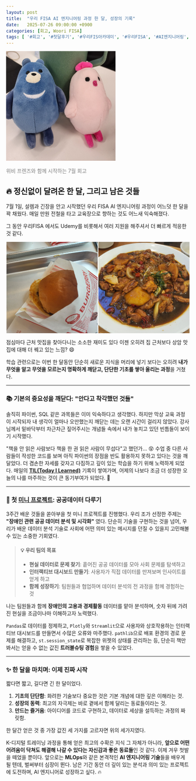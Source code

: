 ```yaml
---
layout: post
title:  "우리 FISA AI 엔지니어링 과정 한 달, 성장의 기록"
date:   2025-07-26 09:00:00 +0900
categories: [회고, Woori FISA]
tags: [ '#회고', '#첫달후기', '#우리FIS아카데미', '#우리FISA', '#AI엔지니어링', '#K-디지털트레이닝', '#우리에프아이에스', '#글로벌소프트웨어캠퍼스']
---
```


<div class="image-with-text">
  <img src="https://raw.githubusercontent.com/HxWOO/HxWOO.github.io/master/_posts/WOORI_FISA/images/%ED%91%B8%EB%94%A9_%EC%BF%A0.jpg" width="300" height="300"  alt="이미지설명">
  <span style="color: gray; font-size: 14px; display: block; margin-top: 1em;">위비 프렌즈와 함께 시작하는 7월 회고 </span>
</div>

## 🔥 정신없이 달려온 한 달, 그리고 남은 것들

7월 1일, 설렘과 긴장을 안고 시작했던 우리 FISA AI 엔지니어링 과정이 어느덧 한 달을 꽉 채웠다. 매일 만원 전철을 타고 교육장으로 향하는 것도 어느새 익숙해졌다.

그 동안 우리FISA 에서도 Udemy를 비롯해서 여러 지원을 해주셔서 더 빠르게 적응한것 같다.

<div style="display: flex; justify-content: space-evenly;">
  <img src="https://raw.githubusercontent.com/HxWOO/HxWOO.github.io/master/_posts/WOORI_FISA/images/%EB%B2%84%EA%B1%B0%EB%A6%AC.jpg" width="250" height="250">
  <img src="https://raw.githubusercontent.com/HxWOO/HxWOO.github.io/master/_posts/WOORI_FISA/images/jjimdark.jpg" width="250" height="250">
</div>

점심마다 근처 맛집을 찾아다니는 소소한 재미도 있다
이젠 오히려 집 근처보다 상암 맛집에 대해 더 꿰고 있는 느낌? :smile:

학습 관련으로는 이번 한 달동안 단순히 새로운 지식을 머리에 넣기 보다는 오히려 **내가 무엇을 알고 무엇을 모르는지 명확하게 깨닫고, 단단한 기초를 쌓아 올리는 과정**을 거쳤다.

---

### 📚 기본의 중요성을 깨닫다: "안다고 착각했던 것들"

솔직히 파이썬, SQL 같은 과목들은 이미 익숙하다고 생각했다. 하지만 막상 교육 과정이 시작되자 내 생각이 얼마나 오만했는지 깨닫는 데는 오랜 시간이 걸리지 않았다. 강사님께서 밑바닥부터 차근차근 짚어주시는 개념들 속에서 내가 놓치고 있던 빈틈들이 보이기 시작했다.

"책을 안 읽은 사람보다 책을 한 권 읽은 사람이 무섭다"고 했던가... :dizzy_face:
수업 중 다른 사람들이 작성한 코드를 보며 아직 파이썬의 장점을 반도 활용하지 못하고 있다는 것을 깨달았다. 더 겸손한 자세를 갖자고 다짐하고 깊이 있는 학습을 하기 위해 노력하게 되었다. 
매일의 **[TIL(Today I Learned)]("https://github.com/HxWOO/Woori_FISA05_AI_Engineering")** 기록이 쌓여가며, 어제의 나보다 조금 더 성장한 오늘의 나를 마주하는 것이 큰 동기부여가 되었다. :punch:

---

### 🚀 첫 [미니 프로젝트](https://github.com/HxWOO/WOORI_FISA_05_DATA_Practice): 공공데이터 다루기

3주간 배운 것들을 쏟아부을 첫 미니 프로젝트를 진행했다. 우리 조가 선정한 주제는 **"장애인 관련 공공 데이터 분석 및 시각화"** 였다. 단순히 기술을 구현하는 것을 넘어, 우리가 배운 데이터 분석 기술로 사회에 어떤 의미 있는 메시지를 던질 수 있을지 고민해볼 수 있는 소중한 기회였다.

> #### 💡 우리 팀의 목표
> - **현실 데이터로 문제 찾기**: 흩어진 공공 데이터를 모아 사회 문제를 탐색하고
> - **인터랙티브 대시보드 만들기**: 사용자가 직접 데이터를 만져보며 인사이트를 얻게 하고
> - **함께 성장하기**: 팀원들과 협업하며 데이터 분석의 전 과정을 함께 경험하는 것

나는 팀원들과 함께 **장애인의 고용과 경제활동** 데이터를 맡아 분석하며, 숫자 뒤에 가려진 현실을 조금이나마 이해하고자 노력했다.


`Pandas`로 데이터를 정제하고, `Plotly`와 `Streamlit`으로 사용자와 상호작용하는 인터랙티브 대시보드를 만들면서 수많은 오류와 마주했다. `pathlib`으로 배포 환경의 경로 문제를 해결하고, `st.session_state`로 복잡한 위젯의 상태를 관리하는 등, 단순히 책만 봐서는 얻을 수 없는 값진 **트러블슈팅 경험**을 쌓을 수 있었다.

---

### ✨ 한 달을 마치며: 이제 진짜 시작

짧다면 짧고, 길다면 긴 한 달이었다. 

1.  **기초의 단단함**: 화려한 기술보다 중요한 것은 기본 개념에 대한 깊은 이해라는 것.
2.  **성장의 동력**: 최고의 자극제는 바로 곁에서 함께 달리는 동료들이라는 것.
3.  **만드는 즐거움**: 아이디어를 코드로 구현하고, 데이터로 세상을 설득하는 과정의 짜릿함.

한 달간 얻은 것 중 가장 값진 세 가지를 고르자면 위의 세가지였다.

K-디지털 트레이닝 과정을 통해 얻은 최고의 수확은 지식 그 자체가 아니라, **앞으로 어떤 어려움이 닥쳐도 해결해 나갈 수 있다는 자신감과 좋은 동료들**인 것 같다. 이제 겨우 첫발을 떼었을 뿐이다. 
앞으로는 **MLOps**와 같은 본격적인 **AI 엔지니어링 기술**들을 배우게 될 텐데, 벌써부터 심장이 뛴다. 남은 기간 동안 더 깊이 있는 분석과 의미 있는 프로젝트에 도전하며, AI 엔지니어로 성장하고 싶다. 🔥
